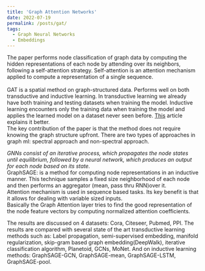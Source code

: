 ```yaml
---
title: 'Graph Attention Networks'
date: 2022-07-19
permalink: /posts/gat/
tags:
  - Graph Neural Networks
  - Embeddings
---
```


The paper performs node classification of graph data by computing the hidden representations of each node by attending over its neighbors, following a self-attention strategy. Self-attention is an attention mechanism applied to compute a representation of a single sequence.  
<br>
GAT is a spatial method on graph-structured data. Performs well on both transductive and inductive learning. In transductive learning we already have both training and testing datasets when training the model. Inductive learning encounters only the training data when training the model and applies the learned model on a dataset never seen before. [This](https://towardsdatascience.com/inductive-vs-transductive-learning-e608e786f7d) article explains it better.
<br>
The key contribution of the paper is that the method does not require knowing the graph structure upfront. 
There are two types of approaches in graph ml: spectral approach and non-spectral approach.
<br>

*GNNs consist of an iterative process, which propagates the node states until equilibrium, followed by a neural network, which produces an output for each node based on its state.*
<br>
GraphSAGE: is a method for computing node representations in an inductive manner. This technique samples a fixed size neighborhood of each node and then performs an aggregator (mean, pass thru RNN)over it.
<br>
Attention mechanism is used in sequence based tasks. Its key benefit is that it allows for dealing with variable sized inputs.
<br>
Basically the Graph Attention layer tries to find the good representation of the node feature vectors by computing normalized  attention coefficients.
<br>

The results are discussed on 4 datasets: Cora, Citeseer, Pubmed, PPI. The results are compared with several state of the art transductive learning methods such as: Label propagation, semi-supervised embedding, manifold regularization, skip-gram based graph embedding(DeepWalk), iterative classification algorithm, Planetoid, GCNs, MoNet. And on inductive learning methods: GraphSAGE-GCN, GraphSAGE-mean, GraphSAGE-LSTM, GraphSAGE-pool.






<!-- Headings are cool
======

You can have many headings
======

Aren't headings cool?
------ -->
